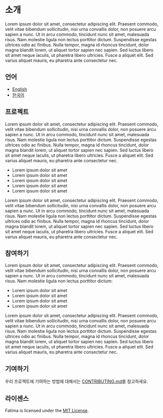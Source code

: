 # 소개

Lorem ipsum dolor sit amet, consectetur adipiscing elit. Praesent commodo, velit vitae bibendum sollicitudin, nisi urna convallis dolor, non posuere arcu sapien a nunc. Ut in arcu commodo, tincidunt nunc sit amet, malesuada risus. Nam molestie ligula non lectus porttitor dictum. Suspendisse egestas ultrices odio ac finibus. Nulla tempor, magna id rhoncus tincidunt, dolor magna blandit lorem, ut aliquet tortor sapien nec sapien. Sed luctus libero sit amet neque iaculis, ut pharetra libero ultricies. Fusce a aliquet elit. Sed varius aliquet mauris, eu pharetra ante consectetur nec.

## 언어

- [English](./README.md)
- [한국어](./README_kr.md)

## 프로젝트

Lorem ipsum dolor sit amet, consectetur adipiscing elit. Praesent commodo, velit vitae bibendum sollicitudin, nisi urna convallis dolor, non posuere arcu sapien a nunc. Ut in arcu commodo, tincidunt nunc sit amet, malesuada risus. Nam molestie ligula non lectus porttitor dictum. Suspendisse egestas ultrices odio ac finibus. Nulla tempor, magna id rhoncus tincidunt, dolor magna blandit lorem, ut aliquet tortor sapien nec sapien. Sed luctus libero sit amet neque iaculis, ut pharetra libero ultricies. Fusce a aliquet elit. Sed varius aliquet mauris, eu pharetra ante consectetur nec.

- Lorem ipsum dolor sit amet
- Lorem ipsum dolor sit amet
- Lorem ipsum dolor sit amet
- Lorem ipsum dolor sit amet
- Lorem ipsum dolor sit amet

Lorem ipsum dolor sit amet, consectetur adipiscing elit. Praesent commodo, velit vitae bibendum sollicitudin, nisi urna convallis dolor, non posuere arcu sapien a nunc. Ut in arcu commodo, tincidunt nunc sit amet, malesuada risus. Nam molestie ligula non lectus porttitor dictum. Suspendisse egestas ultrices odio ac finibus. Nulla tempor, magna id rhoncus tincidunt, dolor magna blandit lorem, ut aliquet tortor sapien nec sapien. Sed luctus libero sit amet neque iaculis, ut pharetra libero ultricies. Fusce a aliquet elit. Sed varius aliquet mauris, eu pharetra ante consectetur nec.

## 참여하기

Lorem ipsum dolor sit amet, consectetur adipiscing elit. Praesent commodo, velit vitae bibendum sollicitudin, nisi urna convallis dolor, non posuere arcu sapien a nunc. Ut in arcu commodo, tincidunt nunc sit amet, malesuada risus. Nam molestie ligula non lectus porttitor dictum:

- Lorem ipsum dolor sit amet
- Lorem ipsum dolor sit amet
- Lorem ipsum dolor sit amet
- Lorem ipsum dolor sit amet

Lorem ipsum dolor sit amet, consectetur adipiscing elit. Praesent commodo, velit vitae bibendum sollicitudin, nisi urna convallis dolor, non posuere arcu sapien a nunc. Ut in arcu commodo, tincidunt nunc sit amet, malesuada risus. Nam molestie ligula non lectus porttitor dictum. Suspendisse egestas ultrices odio ac finibus. Nulla tempor, magna id rhoncus tincidunt, dolor magna blandit lorem, ut aliquet tortor sapien nec sapien. Sed luctus libero sit amet neque iaculis, ut pharetra libero ultricies. Fusce a aliquet elit. Sed varius aliquet mauris, eu pharetra ante consectetur nec.

## 기여하기

우리 프로젝트에 기여하는 방법에 대해서는 [CONTRIBUTING.md](./CONTRIBUTING.md)를 참고하세요.

## 라이센스

Fatima is licensed under the [MIT License](https://github.com/fatima/fatima/blob/main/LICENSE).
